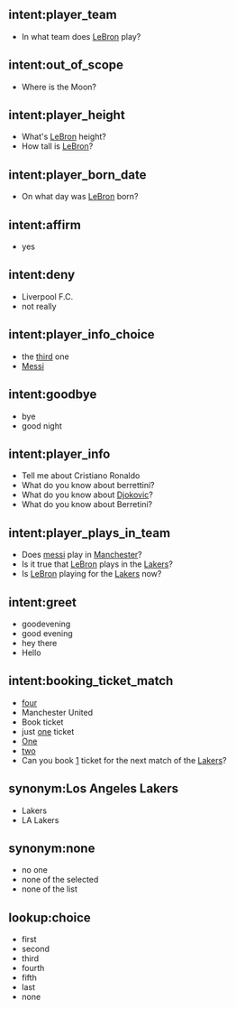 ## intent:player_team
- In what team does [LeBron](PERSON) play?

## intent:out_of_scope
- Where is the Moon?

## intent:player_height
- What's [LeBron](PERSON) height?
- How tall is [LeBron](PERSON)?

## intent:player_born_date
- On what day was [LeBron](PERSON) born?

## intent:affirm
- yes

## intent:deny
- Liverpool F.C.
- not really

## intent:player_info_choice
- the [third](choice) one
- [Messi](PERSON)

## intent:goodbye
- bye
- good night

## intent:player_info
- Tell me about Cristiano Ronaldo
- What do you know about berrettini?
- What do you know about [Djokovic](PERSON)?
- What do you know about Berretini?

## intent:player_plays_in_team
- Does [messi](PERSON) play in [Manchester](ORG)?
- Is it true that [LeBron](PERSON) plays in the [Lakers](ORG)?
- Is [LeBron](PERSON) playing for the [Lakers](ORG) now?

## intent:greet
- goodevening
- good evening
- hey there
- Hello

## intent:booking_ticket_match
- [four](QUANTITY)
- Manchester United
- Book ticket
- just [one](QUANTITY) ticket
- [One](QUANTITY)
- [two](QUANTITY)
- Can you book [1](QUANTITY) ticket for the next match of the [Lakers](ORG)?

## synonym:Los Angeles Lakers
- Lakers
- LA Lakers

## synonym:none
- no one
- none of the selected
- none of the list

## lookup:choice
- first
- second
- third
- fourth
- fifth
- last
- none
